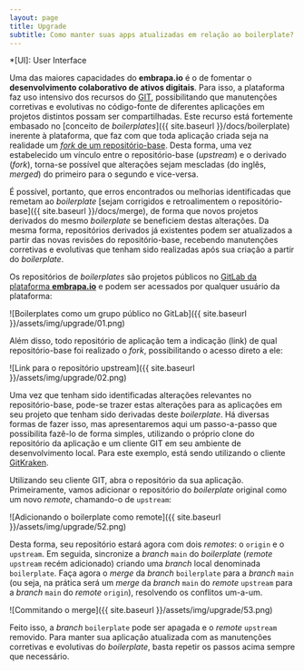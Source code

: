 ```yaml
---
layout: page
title: Upgrade
subtitle: Como manter suas apps atualizadas em relação ao boilerplate?
---
```


*[UI]: User Interface

Uma das maiores capacidades do **embrapa.io** é o de fomentar o **desenvolvimento colaborativo de ativos digitais**. Para isso, a plataforma faz uso intensivo dos recursos do [GIT](https://git-scm.com/), possibilitando que manutenções corretivas e evolutivas no código-fonte de diferentes aplicações em projetos distintos possam ser compartilhadas. Este recurso está fortemente embasado no [conceito de _boilerplates_]({{ site.baseurl }}/docs/boilerplate) inerente à plataforma, que faz com que toda aplicação criada seja na realidade um [_fork_ de um repositório-base](https://docs.gitlab.com/ee/user/project/repository/forking_workflow.html). Desta forma, uma vez estabelecido um vínculo entre o repositório-base (_upstream_) e o derivado (_fork_), torna-se possível que alterações sejam mescladas (do inglês, _merged_) do primeiro para o segundo e vice-versa.

É possível, portanto, que erros encontrados ou melhorias identificadas que remetam ao _boilerplate_ [sejam corrigidos e retroalimentem o repositório-base]({{ site.baseurl }}/docs/merge), de forma que novos projetos derivados do mesmo _boilerplate_ se beneficiem destas alterações. Da mesma forma, repositórios derivados já existentes podem ser atualizados a partir das novas revisões do repositório-base, recebendo manutenções corretivas e evolutivas que tenham sido realizadas após sua criação a partir do _boilerplate_.

Os repositórios de _boilerplates_ são projetos públicos no [GitLab da plataforma **embrapa.io**](https://git.embrapa.io) e podem ser acessados por qualquer usuário da plataforma:

![Boilerplates como um grupo público no GitLab]({{ site.baseurl }}/assets/img/upgrade/01.png)

Além disso, todo repositório de aplicação tem a indicação (link) de qual repositório-base foi realizado o _fork_, possibilitando o acesso direto a ele:

![Link para o repositório upstream]({{ site.baseurl }}/assets/img/upgrade/02.png)

Uma vez que tenham sido identificadas alterações relevantes no repositório-base, pode-se trazer estas alterações para as aplicações em seu projeto que tenham sido derivadas deste _boilerplate_. Há diversas formas de fazer isso, mas apresentaremos aqui um passo-a-passo que possibilita fazê-lo de forma simples, utilizando o próprio clone do repositório da aplicação e um cliente GIT em seu ambiente de desenvolvimento local. Para este exemplo, está sendo utilizando o cliente [GitKraken](https://www.gitkraken.com/).

Utilizando seu cliente GIT, abra o repositório da sua aplicação. Primeiramente, vamos adicionar o repositório do _boilerplate_ original como um novo _remote_, chamando-o de `upstream`:

![Adicionando o boilerplate como remote]({{ site.baseurl }}/assets/img/upgrade/52.png)

Desta forma, seu repositório estará agora com dois _remotes_: o `origin` e o `upstream`. Em seguida, sincronize a _branch_ `main` do _boilerplate_ (_remote_ `upstream` recém adicionado) criando uma _branch_ local denominada `boilerplate`. Faça agora o _merge_ da _branch_ `boilerplate` para a _branch_ `main` (ou seja, na prática será um _merge_ da _branch_ `main` do _remote_ `upstream` para a _branch_ `main` do _remote_ `origin`), resolvendo os conflitos um-a-um.

![Commitando o merge]({{ site.baseurl }}/assets/img/upgrade/53.png)

Feito isso, a _branch_ `boilerplate` pode ser apagada e o _remote_ `upstream` removido. Para manter sua aplicação atualizada com as manutenções corretivas e evolutivas do _boilerplate_, basta repetir os passos acima sempre que necessário.
